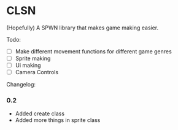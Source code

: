 # CLSN
(Hopefully) A SPWN library that makes game making easier.

Todo: <br>
- [ ] Make different movement functions for different game genres
- [ ] Sprite making
- [ ] Ui making
- [ ] Camera Controls

Changelog: <br>
### 0.2
- Added create class
- Added more things in sprite class
